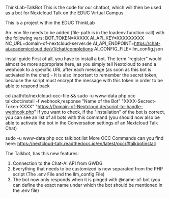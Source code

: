 ThinkLab-TalkBot
This is the code for our chatbot, which will then be used as a bot for Nextcloud Talk on the EDUC Virtual Campus.

This is a project within the EDUC ThinkLab

An .env file needs to be added (file-path is in the loadenv function call) with the following vars:
BOT_TOKEN=XXXXX 
AI_API_KEY=XXXXXXXXX
NC_URL=domain-of-nextcloud-server.de
AI_API_ENDPOINT=https://chat-ai.academiccloud.de/v1/chat/completions
AI_CONFIG_FILE=llm_config.json


install guide
First of all, you have to install a bot. The term “register” would almost be more appropriate here, as you simply tell Nextcloud to send a webhook to a specific URL after each message (as soon as this bot is activated in the chat) - It is also important to remember the secret token, because the script must encrypt the message with this token in order to be able to respond back

cd /path/to/nextcloud-occ-file && sudo -u www-data php occ talk:bot:install -f webhook,response "Name of the Bot" "XXXX-Secrect-Token-XXXX" "https://Domain-of-Nextcloud.de/script-to-handle-webhook.php"
If you want to check, if the "installation" of the bot is correct, you can see an list of all bots with this command (you should now also be able to activate the bot in the Conversation settings of an Nextcloud Talk Chat)

sudo  -u www-data php occ talk:bot:list
More OCC Commands can you find here: https://nextcloud-talk.readthedocs.io/en/latest/occ/#talkbotinstall




The Talkbot, has this new features:

1. Connection to the Chat-AI API from GWDG
2. Everything that needs to be customized is now separated from the PHP script (The .env File and the llm_config File)
3. The bot now only responds when it is pinged with @name-of-bot (you can define the exact name under which the bot should be mentioned in the .env file)
